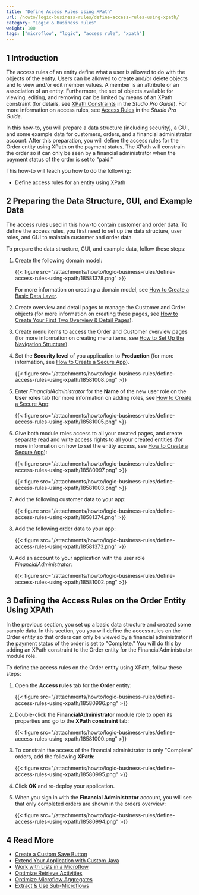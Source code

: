 ```yaml
---
title: "Define Access Rules Using XPath"
url: /howto/logic-business-rules/define-access-rules-using-xpath/
category: "Logic & Business Rules"
weight: 100
tags: ["microflow", "logic", "access rule", "xpath"]
---
```


## 1 Introduction

The access rules of an entity define what a user is allowed to do with the objects of the entity. Users can be allowed to create and/or delete objects and to view and/or edit member values. A member is an attribute or an association of an entity. Furthermore, the set of objects available for viewing, editing, and removing can be limited by means of an XPath constraint (for details, see [XPath Constraints](/refguide/xpath-constraints/) in the *Studio Pro Guide*). For more information on access rules, see [Access Rules](/refguide/access-rules/) in the *Studio Pro Guide*.

In this how-to, you will prepare a data structure (including security), a GUI, and some example data for customers, orders, and a financial administrator account. After this preparation, you will define the access rules for the Order entity using XPath on the payment status. The XPath will constrain the order so it can only be seen by a financial administrator when the payment status of the order is set to "paid."

This how-to will teach you how to do the following:

* Define access rules for an entity using XPath

## 2 Preparing the Data Structure, GUI, and Example Data

The access rules used in this how-to contain customer and order data. To define the access rules, you first need to set up the data structure, user roles, and GUI to maintain customer and order data.

To prepare the data structure, GUI, and example data, follow these steps:

1. Create the following domain model:

    {{< figure src="/attachments/howto/logic-business-rules/define-access-rules-using-xpath/18581378.png" >}}

    For more information on creating a domain model, see [How to Create a Basic Data Layer](/howto/data-models/create-a-basic-data-layer/).
2. Create overview and detail pages to manage the Customer and Order objects (for more information on creating these pages, see [How to Create Your First Two Overview & Detail Pages](/howto/front-end/create-your-first-two-overview-and-detail-pages/)).
3. Create menu items to access the Order and Customer overview pages (for more information on creating menu items, see [How to Set Up the Navigation Structure](/howto/general/setting-up-the-navigation-structure/)).
4. Set the **Security level** of you application to **Production** (for more information, see [How to Create a Secure App](/howto/security/create-a-secure-app/)).

    {{< figure src="/attachments/howto/logic-business-rules/define-access-rules-using-xpath/18581008.png" >}}

5. Enter *FinancialAdministrator* for the **Name** of the new user role on the **User roles** tab (for more information on adding roles, see [How to Create a Secure App](/howto/security/create-a-secure-app/):

    {{< figure src="/attachments/howto/logic-business-rules/define-access-rules-using-xpath/18581005.png" >}}
6. Give both module roles access to all your created pages, and create separate read and write access rights to all your created entities (for more information on how to set the entity access, see [How to Create a Secure App](/howto/security/create-a-secure-app/)):

    {{< figure src="/attachments/howto/logic-business-rules/define-access-rules-using-xpath/18580997.png" >}}

    {{< figure src="/attachments/howto/logic-business-rules/define-access-rules-using-xpath/18581003.png" >}}

7. Add the following customer data to your app:

    {{< figure src="/attachments/howto/logic-business-rules/define-access-rules-using-xpath/18581374.png" >}}
8. Add the following order data to your app:

    {{< figure src="/attachments/howto/logic-business-rules/define-access-rules-using-xpath/18581373.png" >}}
9. Add an account to your application with the user role *FinancialAdministrator*:

    {{< figure src="/attachments/howto/logic-business-rules/define-access-rules-using-xpath/18581002.png" >}}

## 3 Defining the Access Rules on the Order Entity Using XPAth

In the previous section, you set up a basic data structure and created some sample data. In this section, you you will define the access rules on the Order entity so that orders can only be viewed by a financial administrator if the payment status of the order is set to "Complete." You will do this by adding an XPath constraint to the Order entity for the FinancialAdministrator module role.

To define the access rules on the Order entity using XPath, follow these steps:

1. Open the **Access rules** tab for the **Order** entity:

    {{< figure src="/attachments/howto/logic-business-rules/define-access-rules-using-xpath/18580996.png" >}}

2. Double-click the **FinancialAdministrator** module role to open its properties and go to the **XPath constraint** tab:

    {{< figure src="/attachments/howto/logic-business-rules/define-access-rules-using-xpath/18581000.png" >}}

3. To constrain the access of the financial administrator to only "Complete" orders, add the following **XPath**:

    {{< figure src="/attachments/howto/logic-business-rules/define-access-rules-using-xpath/18580995.png" >}}

4. Click **OK** and re-deploy your application.
5. When you sign in with the **Financial Administrator** account, you will see that only completed orders are shown in the orders overview:

    {{< figure src="/attachments/howto/logic-business-rules/define-access-rules-using-xpath/18580994.png" >}}

## 4 Read More

* [Create a Custom Save Button](/howto/logic-business-rules/create-a-custom-save-button/)
* [Extend Your Application with Custom Java](/howto/logic-business-rules/extending-your-application-with-custom-java/)
* [Work with Lists in a Microflow](/howto/logic-business-rules/working-with-lists-in-a-microflow/)
* [Optimize Retrieve Activities](/howto/logic-business-rules/optimizing-retrieve-activities/)
* [Optimize Microflow Aggregates](/howto/logic-business-rules/optimizing-microflow-aggregates/)
* [Extract & Use Sub-Microflows](/howto/logic-business-rules/extract-and-use-sub-microflows/)
